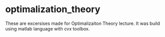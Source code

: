 # optimalization_theory
These are excersises made for Optimalizaiton Theory lecture. It was build using matlab language with cvx toolbox. 
